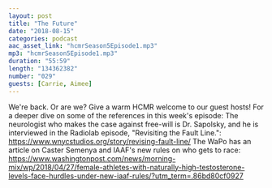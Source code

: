 ```yaml
---
layout: post
title: "The Future"
date: "2018-08-15"
categories: podcast
aac_asset_link: "hcmrSeason5Episode1.mp3"
mp3: "hcmrSeason5Episode1.mp3"
duration: "55:59"
length: "134362382"
number: "029"
guests: [Carrie, Aimee]
---
```


We're back. Or are we? Give a warm HCMR welcome to our guest hosts! For a deeper dive on some of the references in this week's episode: The neurologist who makes the case against free-will is Dr. Sapolsky, and he is interviewed in the Radiolab episode, "Revisiting the Fault Line.": https://www.wnycstudios.org/story/revising-fault-line/ The WaPo has an article on Caster Semenya and IAAF's new rules on who gets to race: https://www.washingtonpost.com/news/morning-mix/wp/2018/04/27/female-athletes-with-naturally-high-testosterone-levels-face-hurdles-under-new-iaaf-rules/?utm_term=.86bd80cf0927
